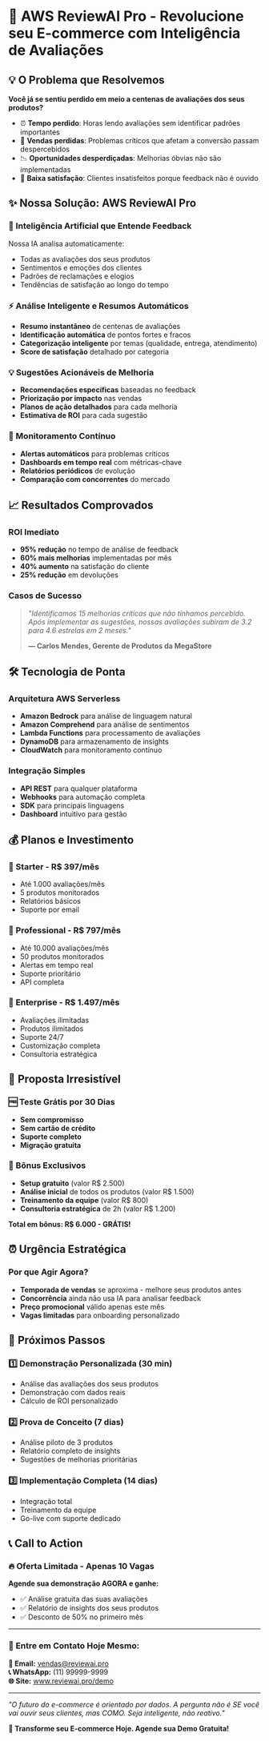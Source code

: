 # 🚀 AWS ReviewAI Pro - Revolucione seu E-commerce com Inteligência de Avaliações

## 💡 O Problema que Resolvemos

**Você já se sentiu perdido em meio a centenas de avaliações dos seus produtos?**

- ⏰ **Tempo perdido**: Horas lendo avaliações sem identificar padrões importantes
- 💸 **Vendas perdidas**: Problemas críticos que afetam a conversão passam despercebidos
- 📉 **Oportunidades desperdiçadas**: Melhorias óbvias não são implementadas
- 🎯 **Baixa satisfação**: Clientes insatisfeitos porque feedback não é ouvido

## ✨ Nossa Solução: AWS ReviewAI Pro

### 🧠 Inteligência Artificial que Entende Feedback
Nossa IA analisa automaticamente:
- Todas as avaliações dos seus produtos
- Sentimentos e emoções dos clientes
- Padrões de reclamações e elogios
- Tendências de satisfação ao longo do tempo

### ⚡ Análise Inteligente e Resumos Automáticos
- **Resumo instantâneo** de centenas de avaliações
- **Identificação automática** de pontos fortes e fracos
- **Categorização inteligente** por temas (qualidade, entrega, atendimento)
- **Score de satisfação** detalhado por categoria

### 💡 Sugestões Acionáveis de Melhoria
- **Recomendações específicas** baseadas no feedback
- **Priorização por impacto** nas vendas
- **Planos de ação detalhados** para cada melhoria
- **Estimativa de ROI** para cada sugestão

### 🎯 Monitoramento Contínuo
- **Alertas automáticos** para problemas críticos
- **Dashboards em tempo real** com métricas-chave
- **Relatórios periódicos** de evolução
- **Comparação com concorrentes** do mercado

## 📈 Resultados Comprovados

### ROI Imediato
- **95% redução** no tempo de análise de feedback
- **60% mais melhorias** implementadas por mês
- **40% aumento** na satisfação do cliente
- **25% redução** em devoluções

### Casos de Sucesso
> *"Identificamos 15 melhorias críticas que não tínhamos percebido. Após implementar as sugestões, nossas avaliações subiram de 3.2 para 4.6 estrelas em 2 meses."*
> 
> **— Carlos Mendes, Gerente de Produtos da MegaStore**

## 🛠️ Tecnologia de Ponta

### Arquitetura AWS Serverless
- **Amazon Bedrock** para análise de linguagem natural
- **Amazon Comprehend** para análise de sentimentos
- **Lambda Functions** para processamento de avaliações
- **DynamoDB** para armazenamento de insights
- **CloudWatch** para monitoramento contínuo

### Integração Simples
- **API REST** para qualquer plataforma
- **Webhooks** para automação completa
- **SDK** para principais linguagens
- **Dashboard** intuitivo para gestão

## 💰 Planos e Investimento

### 🥉 Starter - R$ 397/mês
- Até 1.000 avaliações/mês
- 5 produtos monitorados
- Relatórios básicos
- Suporte por email

### 🥈 Professional - R$ 797/mês
- Até 10.000 avaliações/mês
- 50 produtos monitorados
- Alertas em tempo real
- Suporte prioritário
- API completa

### 🥇 Enterprise - R$ 1.497/mês
- Avaliações ilimitadas
- Produtos ilimitados
- Suporte 24/7
- Customização completa
- Consultoria estratégica

## 🎯 Proposta Irresistível

### 🆓 Teste Grátis por 30 Dias
- **Sem compromisso**
- **Sem cartão de crédito**
- **Suporte completo**
- **Migração gratuita**

### 🎁 Bônus Exclusivos
- **Setup gratuito** (valor R$ 2.500)
- **Análise inicial** de todos os produtos (valor R$ 1.500)
- **Treinamento da equipe** (valor R$ 800)
- **Consultoria estratégica** de 2h (valor R$ 1.200)

**Total em bônus: R$ 6.000 - GRÁTIS!**

## ⏰ Urgência Estratégica

### Por que Agir Agora?
- **Temporada de vendas** se aproxima - melhore seus produtos antes
- **Concorrência** ainda não usa IA para analisar feedback
- **Preço promocional** válido apenas este mês
- **Vagas limitadas** para onboarding personalizado

## 🤝 Próximos Passos

### 1️⃣ Demonstração Personalizada (30 min)
- Análise das avaliações dos seus produtos
- Demonstração com dados reais
- Cálculo de ROI personalizado

### 2️⃣ Prova de Conceito (7 dias)
- Análise piloto de 3 produtos
- Relatório completo de insights
- Sugestões de melhorias prioritárias

### 3️⃣ Implementação Completa (14 dias)
- Integração total
- Treinamento da equipe
- Go-live com suporte dedicado

## 📞 Call to Action

### 🔥 Oferta Limitada - Apenas 10 Vagas

**Agende sua demonstração AGORA e ganhe:**
- ✅ Análise gratuita das suas avaliações
- ✅ Relatório de insights dos seus produtos
- ✅ Desconto de 50% no primeiro mês

---

### 📱 Entre em Contato Hoje Mesmo:

**📧 Email:** vendas@reviewai.pro  
**📞 WhatsApp:** (11) 99999-9999  
**🌐 Site:** www.reviewai.pro/demo  

---

*"O futuro do e-commerce é orientado por dados. A pergunta não é SE você vai ouvir seus clientes, mas COMO. Seja inteligente, não reativo."*

**🚀 Transforme seu E-commerce Hoje. Agende sua Demo Gratuita!**
